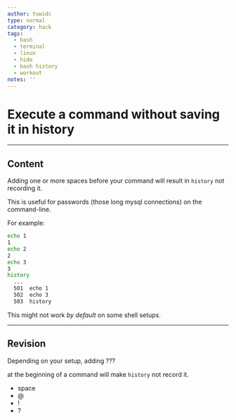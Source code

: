 ```yaml
---
author: tuwidc
type: normal
category: hack
tags:
  - bash
  - terminal
  - linux
  - hide
  - bash history
  - workout
notes: ''
---
```


# Execute a command without saving it in history


---

## Content

Adding one or more spaces before your command will result in `history` not recording it.

This is useful for passwords (those long mysql connections) on the command-line.

For example:

```bash
echo 1
1
echo 2
2
echo 3
3
history
  ...
  501  echo 1
  502  echo 3
  503  history
```

This might not work *by default* on some shell setups.


---

## Revision

Depending on your setup, adding ???

at the beginning of a command will make `history` not record it.

* space
* @
* !
* ?
